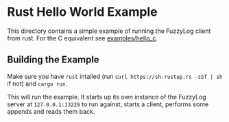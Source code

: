 # Rust Hello World Example

This directory contains a simple example of running the FuzzyLog client from rust.
For the C equivalent see [examples/hello_c](../hello_c).

## Building the Example

Make sure you have `rust` intalled (run `curl https://sh.rustup.rs -sSf | sh` if not)
and `cargo run`.  

This will run the example. It starts up its own instance of the FuzzyLog server
at `127.0.0.1:13229` to run against, starts a client, performs some appends and
reads them back.
